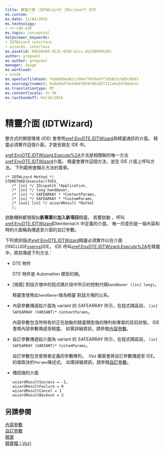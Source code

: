 ```yaml
---
title: 精靈介面 (IDTWizard) |Microsoft 文件
ms.custom: ''
ms.date: 11/04/2016
ms.technology:
- vs-ide-sdk
ms.topic: conceptual
helpviewer_keywords:
- IDTWizard interface
- wizards, interface
ms.assetid: 09618d9d-d115-45b6-bccc-de328994b39c
author: gregvanl
ms.author: gregvanl
manager: douge
ms.workload:
- vssdk
ms.openlocfilehash: 7ebb605ed61cc06ef70fde97f3d5831c6d5c4503
ms.sourcegitcommit: 6a9d5bd75e50947659fd6c837111a6a547884e2a
ms.translationtype: MT
ms.contentlocale: zh-TW
ms.lasthandoff: 04/16/2018
---
```

# <a name="wizard-interface-idtwizard"></a>精靈介面 (IDTWizard)
整合式的開發環境 (IDE) 會使用<xref:EnvDTE.IDTWizard>與精靈通訊的介面。 精靈必須實作這個介面，才能安裝在 IDE 中。  
  
 <xref:EnvDTE.IDTWizard.Execute%2A>方法是相關聯的唯一方法<xref:EnvDTE.IDTWizard>介面。 精靈會實作這個方法，並在 IDE 介面上呼叫方法。 下列範例會顯示方法的簽章。  
  
```  
/* IDTWizard Method */  
STDMETHOD(Execute)(THIS_  
   /* [in] */ IDispatch *Application,  
   /* [in] */ long hwndOwner,  
   /* [in] */ SAFEARRAY * *ContextParams,  
   /* [in] */ SAFEARRAY * *CustomParams,  
   /* [out] [in] */ wizardResult *RetVal  
   );  
```  
  
 啟動機制都很相似**新專案**和**加入新項目**精靈。 若要啟動 ，呼叫<xref:EnvDTE.IDTWizard>Dteinternal.h 中定義的介面。 唯一的差別是一組內容和時的介面稱為傳遞至介面的自訂參數。  
  
 下列資訊描述<xref:EnvDTE.IDTWizard>精靈必須實作以在介面[!INCLUDE[vsprvs](../../code-quality/includes/vsprvs_md.md)]IDE。 IDE 呼叫<xref:EnvDTE.IDTWizard.Execute%2A>在精靈中，將其傳遞下列方法：  
  
-   DTE 物件  
  
     DTE 物件是 Automation 模型的根。  
  
-   [視窗] 對話方塊中的程式碼片段中所示的控制代碼`hwndOwner ([in] long)`。  
  
     精靈會使用此`hwndOwner`做為精靈 對話方塊的父系。  
  
-   內容參數傳遞給介面為 variant 的 SAFEARRAY 所示，在程式碼區段， `[in] SAFEARRAY (VARIANT)* ContextParams`。  
  
     內容參數包含所特有的正在啟動的精靈類型值的陣列和專案的目前狀態。 IDE 會將內容參數傳遞至精靈。 如需詳細資訊，請參閱[內容參數](../../extensibility/internals/context-parameters.md)。  
  
-   自訂參數傳遞給介面為 variant 的 SAFEARRAY 所示，在程式碼區段， `[in] SAFEARRAY (VARIANT)* CustomParams`。  
  
     自訂參數包含使用者定義的參數陣列。 .Vsz 檔案會將自訂參數傳遞至 IDE。 的值取決於`Param=`陳述式。 如需詳細資訊，請參閱[自訂參數](../../extensibility/internals/custom-parameters.md)。  
  
-   傳回值的介面  
  
    ```  
    wizardResultSuccess = -1,  
    wizardResultFailure = 0  
    wizardResultCancel = 1  
    wizardResultBackout = 2  
    ```  
  
## <a name="see-also"></a>另請參閱  
 [內容參數](../../extensibility/internals/context-parameters.md)   
 [自訂參數](../../extensibility/internals/custom-parameters.md)   
 [精靈](../../extensibility/internals/wizards.md)   
 [精靈檔 (.Vsz)](../../extensibility/internals/wizard-dot-vsz-file.md)